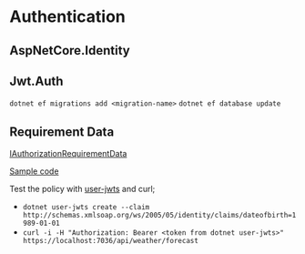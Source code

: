 # Authentication

## AspNetCore.Identity

## Jwt.Auth

 `dotnet ef migrations add <migration-name>`
 `dotnet ef database update`

## Requirement Data

[IAuthorizationRequirementData](https://learn.microsoft.com/en-us/aspnet/core/security/authorization/iard?view=aspnetcore-8.0)

[Sample code](https://github.com/dotnet/AspNetCore.Docs.Samples/tree/main/security/authorization/AuthRequirementsData)


Test the policy with [user-jwts](https://learn.microsoft.com/en-us/aspnet/core/security/authentication/jwt-authn?view=aspnetcore-8.0&tabs=windows) and curl;
- `dotnet user-jwts create --claim http://schemas.xmlsoap.org/ws/2005/05/identity/claims/dateofbirth=1989-01-01`
- `curl -i -H "Authorization: Bearer <token from dotnet user-jwts>" https://localhost:7036/api/weather/forecast`


